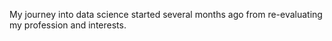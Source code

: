 My journey into data science started several months ago from re-evaluating my profession and interests.
